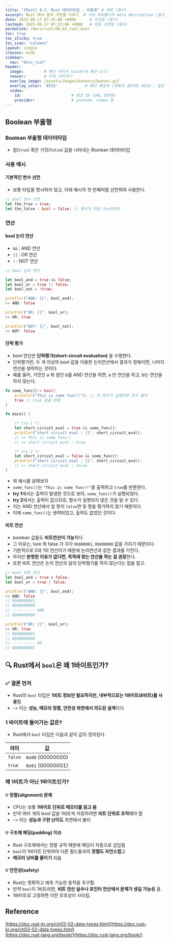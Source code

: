```yaml
---
title: "[Rust] 8-3. Rust 데이터타입 - 부울형" # 제목 (필수)
excerpt: Rust 에서 참과 거짓을 다루기  # 서브 타이틀이자 meta description (필수)
date: 2025-06-17 07:25:00 +0900      # 작성일 (필수)
lastmod: 2025-06-17 07:25:00 +0900   # 최종 수정일 (필수)
permalink: /docs/rust/08_03_rust_bool
toc: true
toc_sticky: true
toc_icon: "columns"
layout: single
classes: wide
sidebar:
  nav: "docs_rust"
header: 
  image:         # 헤더 이미지 (asset내 혹은 url)
  teaser:        # 티저 이미지??
  overlay_image: /assets/images/banners/banner.gif
  overlay_color: '#333'            # 헤더 배경색 (제목과 겹치게) #333 : 짙은 회색 (필수)
  video:
    id:                      # 영상 ID (URL 뒷부분)
    provider:                # youtube, vimeo 등
---
```

<!--postNo: 20250617_001-->



## Boolean 부울형  

### Boolean 부울형 데이터타입  

- 참(`true`) 혹은 거짓(`false`) 값을 나타내는 Boolean 데이터타입  

### 사용 예시  

#### 기본적인 변수 선언  

- 보통 타입을 명시하지 않고, 아래 예시의 첫 번째처럼 선언하여 사용한다.  

```rust
// bool 변수 선언
let the_true = true;
let the_false : bool = false; // 명시적 타입 어노테이션
```

### 연산  

#### bool 논리 연산  

- `&&` : AND 연산  
- `||` : OR 연산  
- `!` : NOT 연산  

```rust
// bool 논리 연산

let bool_and = true && false;
let bool_or = true || false;
let bool_not = !true;

println!("AND: {}", bool_and);
>> AND: false

println!("OR: {}", bool_or);
>> OR: true

println!("NOT: {}", bool_not);
>> NOT: false
```

#### 단락 평가  

- bool 연산은 **단락평가(short-circuit evaluation)** 을 수행한다.  
- 단락평가란, 두 개 이상의 bool 값을 이용한 논리연산에서 결과가 정해지면, 나머지 연산을 생략하는 것이다.  
- 예를 들어, 거짓인 a 와 참인 b를 AND 연산을 하면, a 만 연산을 하고, b는 연산을 하지 않는다.  

```rust
fn some_func()-> bool{
	println!("This is some func!!"); // 이 함수가 실행되면 문구 출력
	true // true 값을 반환
}

fn main() {

	/* try 1 */
	let short_circuit_eval = true && some_func();
	println!("short circuit eval : {}", short_circuit_eval);
	// >> This is some func!!
	// >> short circuit eval : true

	/* try 2 */
	let short_circuit_eval = false && some_func();
	println!("short circuit eval : {}", short_circuit_eval);
	// >> short circuit eval : false
}
```

- 위 예시를 살펴보자  
- `some_func()`는 `"This is some func!!"`을 출력하고 `true`를 반환한다.  
- **try 1**에서는 출력이 발생한 것으로 보아, `some_func()`가 실행되었다.  
- **try 2**에서는 출력이 없으므로, 함수가 실행되지 않은 것을 알 수 있다.  
- 이는 AND 연산에서 앞 항이 `false`면 뒷 항을 평가하지 않기 때문이다.  
- 이에 `some_func()`는 생략되었고, 출력도 없었던 것이다.  

#### 비트 연산

- boolean 값들도 **비트연산이 가능**하다.  
- 그 이유는, ture 와 false  가 각각 `0b000001`, `0b000000` 값을 가지기 때문이다.  
- 기본적으로 0과 1의 연산이기 때문에 논리연산과 같은 결과를 가진다.  
- 하지만 **분명한 이유가 없다면, 목적에 맞는 연산을 하는 걸 권장**한다.  
- 또한 비트 연산은 논리 연산과 달리 단락평가를 하지 않는다는 점을 참고.  

```rust
// bool 비트 연산
let bool_and = true & false;
let bool_or = true | false;

println!("AND: {}", bool_and);
>> AND: false
// 0b00000001
// 0b00000000
// ---------- AND
// 0b00000000

println!("OR: {}", bool_or);
>> OR: true
// 0b00000001
// 0b00000000
// ---------- OR
// 0b00000001
```


## 🔍 Rust에서 `bool`은 왜 1바이트인가?  

### ✅ 결론 먼저  

- Rust의 `bool` 타입은 **1비트 정보만 필요하지만, 내부적으로는 1바이트(8비트)를 사용**함.  
- -> 이는 **성능, 메모리 정렬, 안전성 측면에서 의도된 설계**이다.  

### 1 바이트에 들어가는 값은?

- Rust에서 `bool` 타입은 다음과 같이 값이 정의된다.  

| 의미      | 값                 |
| ------- | ----------------- |
| `false` | `0x00` (00000000) |
| `true`  | `0x01` (00000001) |

### 왜 1비트가 아닌 1바이트인가?

#### 💡 정렬(alignment) 문제  

- CPU는 보통 **1바이트 단위로 메모리를 읽고 씀**  
- 만약 여러 개의 bool 값을 1비트씩 저장하려면 **비트 단위로 조작**해야 함  
- -> 이는 **성능과 구현 난이도** 측면에서 불리  

#### 💡 구조체 패딩(padding) 이슈  

- Rust 구조체에서는 정렬 규칙 때문에 패딩이 자동으로 삽입됨  
- `bool`이 1바이트 단위여야 다른 필드들과의 **정렬도 자연스럽**고  
- **메모리 낭비를 줄이기** 쉬움  

#### 💡 안전성(safety)  

- Rust는 명확하고 예측 가능한 동작을 추구함.  
- 만약 `bool`이 1비트라면, **비트 연산 실수나 포인터 연산에서 문제가 생길 가능성** 큼.  
- 1바이트로 고정하면 이런 모호성이 사라짐.  


## Reference  

[https://doc.rust-kr.org/ch03-02-data-types.html](https://doc.rust-kr.org/ch03-02-data-types.html)  
[https://doc.rust-lang.org/book/](https://doc.rust-lang.org/book/)  